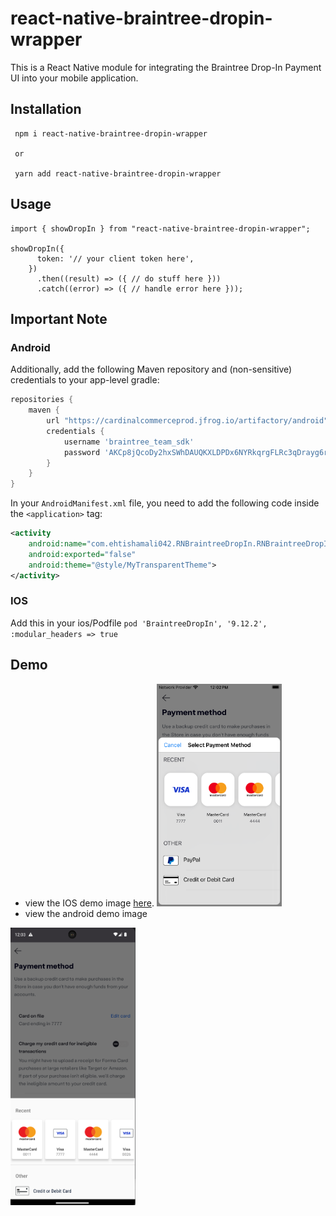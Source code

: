 # react-native-braintree-dropin-wrapper

This is a React Native module for integrating the Braintree Drop-In Payment UI into your mobile application.

## Installation

```
 npm i react-native-braintree-dropin-wrapper

 or

 yarn add react-native-braintree-dropin-wrapper

```

## Usage

```
import { showDropIn } from "react-native-braintree-dropin-wrapper";

showDropIn({
      token: '// your client token here',
    })
      .then((result) => ({ // do stuff here }))
      .catch((error) => ({ // handle error here }));

```

## Important Note

### Android

Additionally, add the following Maven repository and (non-sensitive) credentials to your app-level gradle:

```groovy
repositories {
    maven {
        url "https://cardinalcommerceprod.jfrog.io/artifactory/android"
        credentials {
            username 'braintree_team_sdk'
            password 'AKCp8jQcoDy2hxSWhDAUQKXLDPDx6NYRkqrgFLRc3qDrayg6rrCbJpsKKyMwaykVL8FWusJpp'
        }
    }
}
```

In your `AndroidManifest.xml` file, you need to add the following code inside the `<application>` tag:

```xml
<activity
    android:name="com.ehtishamali042.RNBraintreeDropIn.RNBraintreeDropInActivity"
    android:exported="false"
    android:theme="@style/MyTransparentTheme">
</activity>
```

### IOS

Add this in your ios/Podfile
`pod 'BraintreeDropIn', '9.12.2', :modular_headers => true`

## Demo

- view the IOS demo image [here](https://github.com/ehtisham-ali-emumba/react-native-braintree-dropin/blob/main/assets/ios.png).
  <img alt="Screenshot of Drop-In" src="assets/ios.png" width="200"/>
- view the android demo image 
<img alt="Screenshot of Drop-In" src="assets/android.png" width="200"/>
